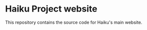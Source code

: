 Haiku Project website
======================================
This repository contains the source code for Haiku's main website.
